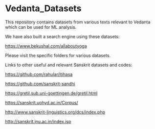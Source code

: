 # Vedanta_Datasets
This repository contains datasets from various texts relevant to Vedanta which can be used for ML analysis.

We have also built a search engine using these datasets:

https://www.bekushal.com/allaboutyoga

Please visit the specific folders for various datasets.

Links to other useful and relevant Sanskrit datasets and codes:

https://github.com/rahular/itihasa

https://github.com/sanskrit-sandhi

https://gretil.sub.uni-goettingen.de/gretil.html

https://sanskrit.uohyd.ac.in/Corpus/

http://www.sanskrit-linguistics.org/dcs/index.php

http://sanskrit.jnu.ac.in/index.jsp


